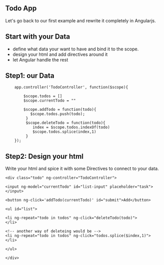 ## Todo App

Let's go back to our first example and rewrite it completely in Angularjs.


## Start with your Data

* define what data your want to have and bind it to the scope.
* design your html and add directives around it
* let Angular handle the rest



## Step1: our Data

```
    app.controller('TodoController', function($scope){
    
        $scope.todos = []
        $scope.currentTodo = ""
        
        $scope.addTodo = function(todo){
           $scope.todos.push(todo);
         }
         $scope.deleteTodo = function(todo){
            index = $scope.todos.indexOf(todo)
            $scope.todos.splice(index,1)
         }
    });
```



## Step2: Design your html
Write your html and spice it with some Directives to connect to your data.

```
<div class="todo" ng-controller="TodoController">

<input ng-model="currentTodo" id="list-input" placeholder="task"></input>

<button ng-click='addTodo(currentTodo)' id="submit">Add</button>

<ul id="list">

<li ng-repeat="todo in todos" ng-click="deleteTodo(todo)">
</li>

<!-- another way of deleteing would be -->
<li ng-repeat="todo in todos" ng-click="todos.splice($index,1)">
</li>

</ul>

</div>
```
